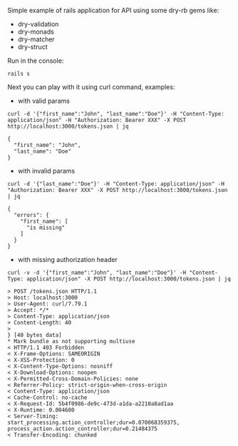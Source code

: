 Simple example of rails application for API using some dry-rb gems like:

- dry-validation
- dry-monads
- dry-matcher
- dry-struct


Run in the console:

```
rails s
```

Next you can play with it using curl command, examples:

- with valid params

```
curl -d '{"first_name":"John", "last_name":"Doe"}' -H "Content-Type: application/json" -H "Authorization: Bearer XXX" -X POST http://localhost:3000/tokens.json | jq
```

```
{
  "first_name": "John",
  "last_name": "Doe"
}
```

- with invalid params

```
curl -d '{"last_name":"Doe"}' -H "Content-Type: application/json" -H "Authorization: Bearer XXX" -X POST http://localhost:3000/tokens.json | jq
```

```
{
  "errors": {
    "first_name": [
      "is missing"
    ]
  }
}
```

- with missing authorization header

```
curl -v -d '{"first_name":"John", "last_name":"Doe"}' -H "Content-Type: application/json" -X POST http://localhost:3000/tokens.json | jq
```

```
> POST /tokens.json HTTP/1.1
> Host: localhost:3000
> User-Agent: curl/7.79.1
> Accept: */*
> Content-Type: application/json
> Content-Length: 40
>
} [40 bytes data]
* Mark bundle as not supporting multiuse
< HTTP/1.1 403 Forbidden
< X-Frame-Options: SAMEORIGIN
< X-XSS-Protection: 0
< X-Content-Type-Options: nosniff
< X-Download-Options: noopen
< X-Permitted-Cross-Domain-Policies: none
< Referrer-Policy: strict-origin-when-cross-origin
< Content-Type: application/json
< Cache-Control: no-cache
< X-Request-Id: 5b4f0986-de9c-473d-a1da-a2210a8ad1aa
< X-Runtime: 0.004600
< Server-Timing: start_processing.action_controller;dur=0.070068359375, process_action.action_controller;dur=0.21484375
< Transfer-Encoding: chunked
```
